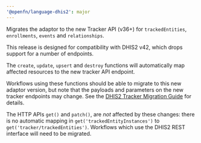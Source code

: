 ```yaml
---
'@openfn/language-dhis2': major
---
```


Migrates the adaptor to the new Tracker API (v36+) for `trackedEntities`,
`enrollments`, `events` and `relationships`.

This release is designed for compatibility with DHIS2 v42, which drops support
for a number of endpoints.

The `create`, `update`, `upsert` and `destroy` functions will automatically map
affected resources to the new tracker API endpoint.

Workflows using these functions should be able to migrate to this new adaptor
version, but note that the payloads and parameters on the new tracker endpoints
may change. See the
[DHIS2 Tracker Migration Guide](https://docs.dhis2.org/en/develop/using-the-api/dhis-core-version-241/tracker-deprecated.html#webapi_tracker_migration)
for details.

The HTTP APIs `get()` and `patch()`, are _not_ affected by these changes: there
is no automatic mapping in `get('trackedEntityInstances')` to
`get('tracker/trackedEntities')`. Workflows which use the DHIS2 REST interface
will need to be migrated.
